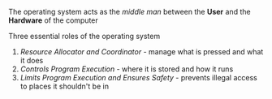 The operating system acts as the *middle man* between the **User** and the **Hardware** of the computer

Three essential roles of the operating system
1. *Resource Allocator and Coordinator* - manage what is pressed and what it does
2. *Controls Program Execution* - where it is stored and how it runs
3.  *Limits Program Execution and Ensures Safety* - prevents illegal access to places it shouldn't be in

